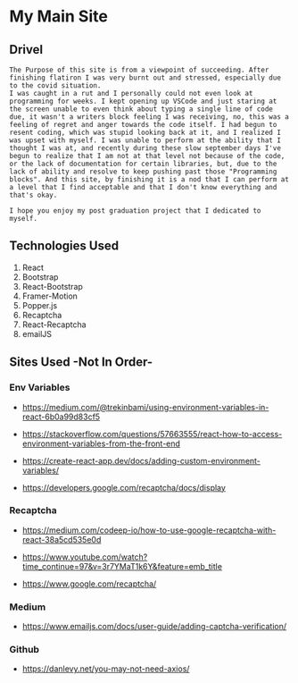 # My Main Site

## Drivel
    The Purpose of this site is from a viewpoint of succeeding. After finishing flatiron I was very burnt out and stressed, especially due to the covid situation.
    I was caught in a rut and I personally could not even look at programming for weeks. I kept opening up VSCode and just staring at the screen unable to even think about typing a single line of code due, it wasn't a writers block feeling I was receiving, no, this was a feeling of regret and anger towards the code itself. I had begun to resent coding, which was stupid looking back at it, and I realized I was upset with myself. I was unable to perform at the ability that I thought I was at, and recently during these slow september days I've begun to realize that I am not at that level not because of the code, or the lack of documentation for certain libraries, but, due to the lack of ability and resolve to keep pushing past those "Programming blocks". And this site, by finishing it is a nod that I can perform at a level that I find acceptable and that I don't know everything and that's okay.

    I hope you enjoy my post graduation project that I dedicated to myself.

## Technologies Used

1. React
2. Bootstrap 
3. React-Bootstrap
4. Framer-Motion
5. Popper.js
6. Recaptcha
7. React-Recaptcha
8. emailJS

## Sites Used -Not In Order-

### Env Variables
* https://medium.com/@trekinbami/using-environment-variables-in-react-6b0a99d83cf5

* https://stackoverflow.com/questions/57663555/react-how-to-access-environment-variables-from-the-front-end

* https://create-react-app.dev/docs/adding-custom-environment-variables/

* https://developers.google.com/recaptcha/docs/display

### Recaptcha
* https://medium.com/codeep-io/how-to-use-google-recaptcha-with-react-38a5cd535e0d

* https://www.youtube.com/watch?time_continue=97&v=3r7YMaT1k6Y&feature=emb_title

* https://www.google.com/recaptcha/

### Medium
* https://www.emailjs.com/docs/user-guide/adding-captcha-verification/

### Github
* https://danlevy.net/you-may-not-need-axios/
